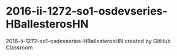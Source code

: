 # 2016-ii-1272-so1-osdevseries-HBallesterosHN
2016-ii-1272-so1-osdevseries-HBallesterosHN created by GitHub Classroom
